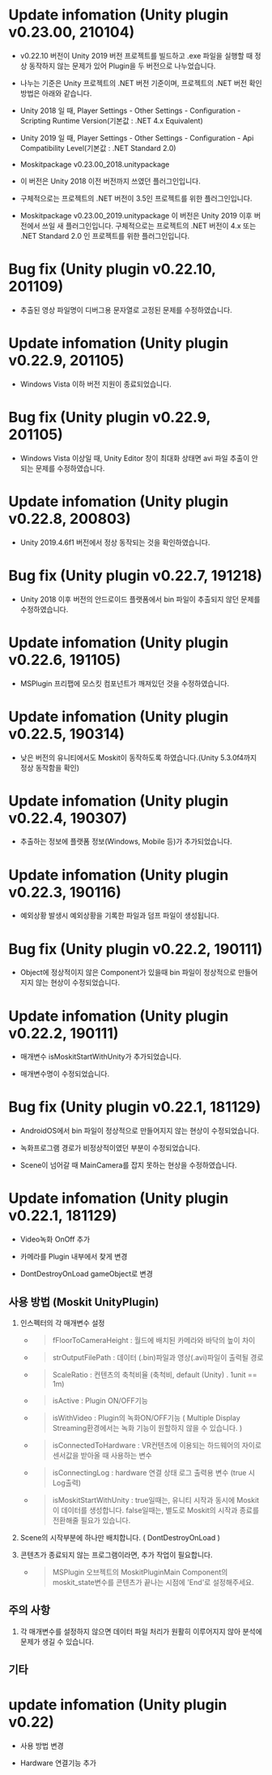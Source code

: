 # Update infomation (Unity plugin v0.23.00, 210104)

- v0.22.10 버전이 Unity 2019 버전 프로젝트를 빌드하고 .exe 파일을 실행할 때 정상 동작하지 않는 문제가 있어 Plugin을 두 버전으로 나누었습니다.
- 나누는 기준은 Unity 프로젝트의 .NET 버전 기준이며, 프로젝트의 .NET 버전 확인 방법은 아래와 같습니다.
- Unity 2018 일 때, Player Settings - Other Settings - Configuration - Scripting Runtime Version(기본값 : .NET 4.x Equivalent)
- Unity 2019 일 때, Player Settings - Other Settings - Configuration - Api Compatibility Level(기본값 : .NET Standard 2.0)
  
- Moskitpackage v0.23.00_2018.unitypackage
- 이 버전은 Unity 2018 이전 버전까지 쓰였던 플러그인입니다. 
- 구체적으로는 프로젝트의 .NET 버전이 3.5인 프로젝트를 위한 플러그인입니다.

- Moskitpackage v0.23.00_2019.unitypackage
  이 버전은 Unity 2019 이후 버전에서 쓰일 새 플러그인입니다.
  구체적으로는 프로젝트의 .NET 버전이 4.x 또는 .NET Standard 2.0 인 프로젝트를 위한 플러그인입니다.
  
# Bug fix (Unity plugin v0.22.10, 201109)

- 추출된 영상 파일명이 디버그용 문자열로 고정된 문제를 수정하였습니다.

# Update infomation (Unity plugin v0.22.9, 201105)

- Windows Vista 이하 버전 지원이 종료되었습니다.

# Bug fix (Unity plugin v0.22.9, 201105)

- Windows Vista 이상일 때, Unity Editor 창이 최대화 상태면 avi 파일 추출이 안되는 문제를 수정하였습니다.

# Update infomation (Unity plugin v0.22.8, 200803)

- Unity 2019.4.6f1 버전에서 정상 동작되는 것을 확인하였습니다.

# Bug fix (Unity plugin v0.22.7, 191218)

- Unity 2018 이후 버전의 안드로이드 플랫폼에서 bin 파일이 추출되지 않던 문제를 수정하였습니다.

# Update infomation (Unity plugin v0.22.6, 191105)

- MSPlugin 프리팹에 모스킷 컴포넌트가 깨져있던 것을 수정하였습니다.

# Update infomation (Unity plugin v0.22.5, 190314)

- 낮은 버전의 유니티에서도 Moskit이 동작하도록 하였습니다.(Unity 5.3.0f4까지 정상 동작함을 확인)

# Update infomation (Unity plugin v0.22.4, 190307)

- 추출하는 정보에 플랫폼 정보(Windows, Mobile 등)가 추가되었습니다.

# Update infomation (Unity plugin v0.22.3, 190116)

- 예외상황 발생시 예외상황을 기록한 파일과 덤프 파일이 생성됩니다.

# Bug fix (Unity plugin v0.22.2, 190111)

- Object에 정상적이지 않은 Component가 있을때 bin 파일이 정상적으로 만들어지지 않는 현상이 수정되었습니다.

# Update infomation (Unity plugin v0.22.2, 190111)

- 매개변수 isMoskitStartWithUnity가 추가되었습니다.

- 매개변수명이 수정되었습니다.

# Bug fix (Unity plugin v0.22.1, 181129)

- AndroidOS에서  bin 파일이 정상적으로 만들어지지 않는 현상이 수정되었습니다.

- 녹화프로그램 경로가 비정상적이였던 부분이 수정되었습니다.

- Scene이 넘어갈 때 MainCamera를 잡지 못하는 현상을 수정하였습니다.

# Update infomation (Unity plugin v0.22.1, 181129)

- Video녹화 OnOff 추가

- 카메라를 Plugin 내부에서 찾게 변경

- DontDestroyOnLoad gameObject로 변경

## 사용 방법 (Moskit UnityPlugin)

1. 인스펙터의 각 매개변수 설정
	
	* > fFloorToCameraHeight : 월드에 배치된 카메라와 바닥의 높이 차이

	* > strOutputFilePath : 데이터 (.bin)파일과 영상(.avi)파일이 출력될 경로

	* > ScaleRatio : 컨텐츠의 축척비율 (축척비, default (Unity) . 1unit == 1m)

	* > isActive : Plugin ON/OFF기능	

	* > isWithVideo : Plugin의 녹화ON/OFF기능 ( Multiple Display Streaming환경에서는 녹화 기능이 원할하지 않을 수 있습니다. )

	* > isConnectedToHardware : VR컨텐츠에 이용되는 하드웨어의 자이로센서값을 받아올 때 사용하는 변수

	* > isConnectingLog : hardware 연결 상태 로그 출력용 변수 (true 시 Log출력)
	
	* > isMoskitStartWithUnity : true일때는, 유니티 시작과 동시에 Moskit이 데이터를 생성합니다. 
	false일때는, 별도로 Moskit의 시작과 종료를 전환해줄 필요가 있습니다.
	

2. Scene의 시작부분에 하나만 배치합니다. ( DontDestroyOnLoad )

3. 콘텐츠가 종료되지 않는 프로그램이라면, 추가 작업이 필요합니다.

	* > MSPlugin 오브젝트의 MoskitPluginMain Component의 moskit_state변수를 콘텐츠가 끝나는 시점에 'End'로 설정해주세요.

## 주의 사항	

1. 각 매개변수를 설정하지 않으면 데이터 파일 처리가 원활히 이루어지지 않아 분석에 문제가 생길 수 있습니다.
 
## 기타

# update infomation (Unity plugin v0.22)

- 사용 방법 변경 

- Hardware 연결기능 추가
